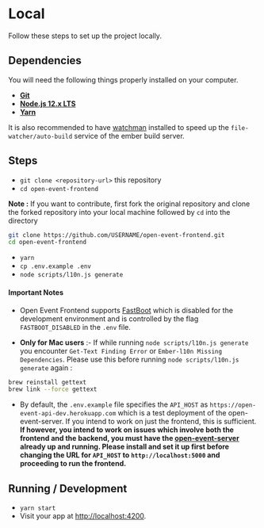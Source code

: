 # Local
Follow these steps to set up the project locally.
## Dependencies
You will need the following things properly installed on your computer.

* **[Git](https://git-scm.com/)**
* **[Node.js 12.x LTS](https://nodejs.org/)**
* **[Yarn](https://yarnpkg.com/en/docs/install)**

It is also recommended to have [watchman](https://facebook.github.io/watchman/docs/install) installed to speed up the `file-watcher/auto-build` service of the ember build server.

## Steps
* `git clone <repository-url>` this repository
* `cd open-event-frontend`

**Note :** If you want to contribute, first fork the original repository and clone the forked repository into your local machine followed by ```cd``` into the directory
```sh
git clone https://github.com/USERNAME/open-event-frontend.git
cd open-event-frontend
```

* `yarn`
* `cp .env.example .env`
* `node scripts/l10n.js generate`

#### Important Notes
 - Open Event Frontend supports [FastBoot](https://github.com/ember-fastboot/ember-cli-fastboot) which is disabled for the development environment and is controlled by the flag `FASTBOOT_DISABLED` in the `.env` file.  

- **Only for Mac users** :- If while running `node scripts/l10n.js generate` you encounter `Get-Text Finding Error` or `Ember-l10n Missing Dependencies`. 
Please use this before running `node scripts/l10n.js generate` again :
```sh
brew reinstall gettext
brew link --force gettext 
```

- By default, the `.env.example` file specifies the `API_HOST` as `https://open-event-api-dev.herokuapp.com` which is a test deployment of the open-event-server. If you intend to work on just the frontend, this is sufficient. **If however, you intend to work on issues which involve both the frontend and the backend, you must have the [open-event-server](https://github.com/fossasia/open-event-server) already up and running. Please install and set it up first before changing the URL for `API_HOST` to `http://localhost:5000` and proceeding to run the frontend.**
## Running / Development

* `yarn start`
* Visit your app at [http://localhost:4200](http://localhost:4200).

